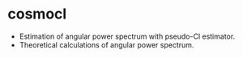 # cosmocl

- Estimation of angular power spectrum with pseudo-Cl estimator.
- Theoretical calculations of angular power spectrum.
